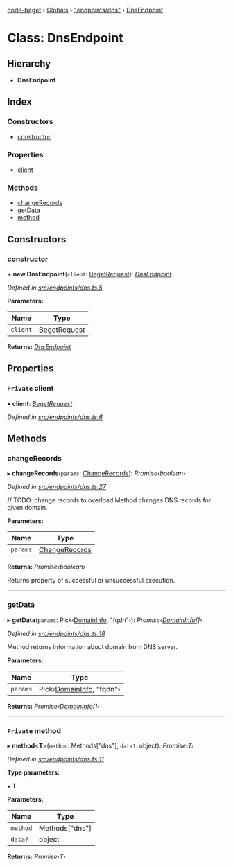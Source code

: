 [node-beget](../README.md) › [Globals](../globals.md) › ["endpoints/dns"](../modules/_endpoints_dns_.md) › [DnsEndpoint](_endpoints_dns_.dnsendpoint.md)

# Class: DnsEndpoint

## Hierarchy

* **DnsEndpoint**

## Index

### Constructors

* [constructor](_endpoints_dns_.dnsendpoint.md#constructor)

### Properties

* [client](_endpoints_dns_.dnsendpoint.md#private-client)

### Methods

* [changeRecords](_endpoints_dns_.dnsendpoint.md#changerecords)
* [getData](_endpoints_dns_.dnsendpoint.md#getdata)
* [method](_endpoints_dns_.dnsendpoint.md#private-method)

## Constructors

###  constructor

\+ **new DnsEndpoint**(`client`: [BegetRequest](_beget_request_.begetrequest.md)): *[DnsEndpoint](_endpoints_dns_.dnsendpoint.md)*

*Defined in [src/endpoints/dns.ts:5](https://github.com/olehcambel/node-beget/blob/fcfb1e8/src/endpoints/dns.ts#L5)*

**Parameters:**

Name | Type |
------ | ------ |
`client` | [BegetRequest](_beget_request_.begetrequest.md) |

**Returns:** *[DnsEndpoint](_endpoints_dns_.dnsendpoint.md)*

## Properties

### `Private` client

• **client**: *[BegetRequest](_beget_request_.begetrequest.md)*

*Defined in [src/endpoints/dns.ts:6](https://github.com/olehcambel/node-beget/blob/fcfb1e8/src/endpoints/dns.ts#L6)*

## Methods

###  changeRecords

▸ **changeRecords**(`params`: [ChangeRecords](../modules/_types_dns_interface_.md#changerecords)): *Promise‹boolean›*

*Defined in [src/endpoints/dns.ts:27](https://github.com/olehcambel/node-beget/blob/fcfb1e8/src/endpoints/dns.ts#L27)*

// TODO: change records to overload
Method changes DNS records for given domain.

**Parameters:**

Name | Type |
------ | ------ |
`params` | [ChangeRecords](../modules/_types_dns_interface_.md#changerecords) |

**Returns:** *Promise‹boolean›*

Returns property of successful or unsuccessful execution.

___

###  getData

▸ **getData**(`params`: Pick‹[DomainInfo](../interfaces/_types_dns_interface_.domaininfo.md), "fqdn"›): *Promise‹[DomainInfo](../interfaces/_types_dns_interface_.domaininfo.md)[]›*

*Defined in [src/endpoints/dns.ts:18](https://github.com/olehcambel/node-beget/blob/fcfb1e8/src/endpoints/dns.ts#L18)*

Method returns information about domain from DNS server.

**Parameters:**

Name | Type |
------ | ------ |
`params` | Pick‹[DomainInfo](../interfaces/_types_dns_interface_.domaininfo.md), "fqdn"› |

**Returns:** *Promise‹[DomainInfo](../interfaces/_types_dns_interface_.domaininfo.md)[]›*

___

### `Private` method

▸ **method**<**T**>(`method`: Methods["dns"], `data?`: object): *Promise‹T›*

*Defined in [src/endpoints/dns.ts:11](https://github.com/olehcambel/node-beget/blob/fcfb1e8/src/endpoints/dns.ts#L11)*

**Type parameters:**

▪ **T**

**Parameters:**

Name | Type |
------ | ------ |
`method` | Methods["dns"] |
`data?` | object |

**Returns:** *Promise‹T›*
